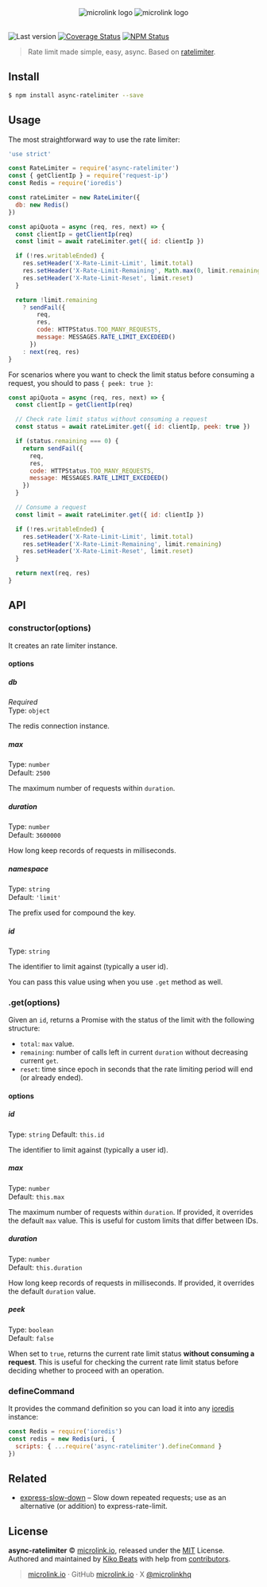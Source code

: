 <div align="center">
  <img src="https://github.com/microlinkhq/cdn/raw/master/dist/logo/banner.png#gh-light-mode-only" alt="microlink logo">
  <img src="https://github.com/microlinkhq/cdn/raw/master/dist/logo/banner-dark.png#gh-dark-mode-only" alt="microlink logo">
  <br>
  <br>
</div>

![Last version](https://img.shields.io/github/tag/microlinkhq/async-ratelimiter.svg?style=flat-square)
[![Coverage Status](https://img.shields.io/coveralls/microlinkhq/async-ratelimiter.svg?style=flat-square)](https://coveralls.io/github/microlinkhq/async-ratelimiter)
[![NPM Status](https://img.shields.io/npm/dm/async-ratelimiter.svg?style=flat-square)](https://www.npmjs.org/package/async-ratelimiter)

> Rate limit made simple, easy, async. Based on [ratelimiter](https://github.com/tj/node-ratelimiter).

## Install

```bash
$ npm install async-ratelimiter --save
```

## Usage

The most straightforward way to use the rate limiter:

```js
'use strict'

const RateLimiter = require('async-ratelimiter')
const { getClientIp } = require('request-ip')
const Redis = require('ioredis')

const rateLimiter = new RateLimiter({
  db: new Redis()
})

const apiQuota = async (req, res, next) => {
  const clientIp = getClientIp(req)
  const limit = await rateLimiter.get({ id: clientIp })

  if (!res.writableEnded) {
    res.setHeader('X-Rate-Limit-Limit', limit.total)
    res.setHeader('X-Rate-Limit-Remaining', Math.max(0, limit.remaining - 1))
    res.setHeader('X-Rate-Limit-Reset', limit.reset)
  }

  return !limit.remaining
    ? sendFail({
        req,
        res,
        code: HTTPStatus.TOO_MANY_REQUESTS,
        message: MESSAGES.RATE_LIMIT_EXCEDEED()
      })
    : next(req, res)
}
```
For scenarios where you want to check the limit status before consuming a request, you should to pass `{ peek: true }`:

```js
const apiQuota = async (req, res, next) => {
  const clientIp = getClientIp(req)

  // Check rate limit status without consuming a request
  const status = await rateLimiter.get({ id: clientIp, peek: true })

  if (status.remaining === 0) {
    return sendFail({
      req,
      res,
      code: HTTPStatus.TOO_MANY_REQUESTS,
      message: MESSAGES.RATE_LIMIT_EXCEDEED()
    })
  }

  // Consume a request
  const limit = await rateLimiter.get({ id: clientIp })

  if (!res.writableEnded) {
    res.setHeader('X-Rate-Limit-Limit', limit.total)
    res.setHeader('X-Rate-Limit-Remaining', limit.remaining)
    res.setHeader('X-Rate-Limit-Reset', limit.reset)
  }

  return next(req, res)
}
```



## API

### constructor(options)

It creates an rate limiter instance.

#### options

##### db

_Required_<br>
Type: `object`

The redis connection instance.

##### max

Type: `number`<br>
Default: `2500`

The maximum number of requests within `duration`.

##### duration

Type: `number`<br>
Default: `3600000`

How long keep records of requests in milliseconds.

##### namespace

Type: `string`<br>
Default: `'limit'`

The prefix used for compound the key.

##### id

Type: `string`

The identifier to limit against (typically a user id).

You can pass this value using when you use `.get` method as well.

### .get(options)

Given an `id`, returns a Promise with the status of the limit with the following structure:

- `total`: `max` value.
- `remaining`: number of calls left in current `duration` without decreasing current `get`.
- `reset`: time since epoch in seconds that the rate limiting period will end (or already ended).

#### options

##### id

Type: `string`
Default: `this.id`

The identifier to limit against (typically a user id).

##### max

Type: `number`</br>
Default: `this.max`

The maximum number of requests within `duration`. If provided, it overrides the default `max` value. This is useful for custom limits that differ between IDs.

##### duration

Type: `number`</br>
Default: `this.duration`

How long keep records of requests in milliseconds. If provided, it overrides the default `duration` value.

##### peek

Type: `boolean`<br>
Default: `false`

When set to `true`, returns the current rate limit status **without consuming a request**. This is useful for checking the current rate limit status before deciding whether to proceed with an operation.

### defineCommand

It provides the command definition so you can load it into any [ioredis](https://github.com/redis/ioredis) instance:

```js
const Redis = require('ioredis')
const redis = new Redis(uri, {
  scripts: { ...require('async-ratelimiter').defineCommand }
})
```

## Related

- [express-slow-down](https://github.com/nfriedly/express-slow-down) – Slow down repeated requests; use as an alternative (or addition) to express-rate-limit.

## License

**async-ratelimiter** © [microlink.io](https://microlink.io), released under the [MIT](https://github.com/microlinkhq/async-ratelimiter/blob/master/LICENSE.md) License.<br>
Authored and maintained by [Kiko Beats](https://kikobeats.com) with help from [contributors](https://github.com/microlinkhq/async-ratelimiter/contributors).

> [microlink.io](https://microlink.io) · GitHub [microlink.io](https://github.com/microlinkhq) · X [@microlinkhq](https://x.com/microlinkhq)
